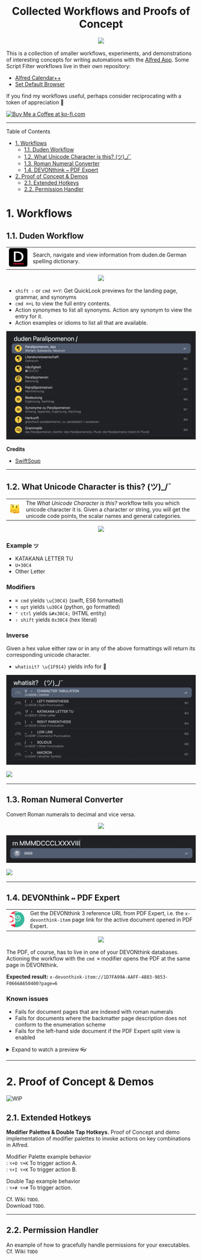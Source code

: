 <!-- # Collected Workflows &amp; Proofs of Concept  -->
<!-- omit from toc -->

<h1 align="center"></br>Collected Workflows and Proofs of Concept</h1>
<p align="center">
<img src="https://img.shields.io/static/v1?style=for-the-badge&message=Alfred&color=5C1F87&logo=Alfred&logoColor=FFFFFF&label=">
</p>

This is a collection of smaller workflows, experiments, and demonstrations of interesting concepts for writing automations with the [Alfred App](https://www.alfredapp.com/workflows/). Some Script Filter workflows live in their own repository:

- [Alfred Calendar++](https://github.com/zeitlings/alfred-calendar)
- [Set Default Browser]()


If you find my workflows useful, perhaps consider reciprocating with a token of appreciation 🤗   

<a href='https://ko-fi.com/G2G1IH7RR' target='_blank'><img height='36' style='border:0px;height:36px;' src='https://storage.ko-fi.com/cdn/kofi3.png?v=3' border='0' alt='Buy Me a Coffee at ko-fi.com' /></a>  

---

Table of Contents

- [1. Workflows](#1-workflows)
  - [1.1. Duden Workflow](#11-duden-workflow)
  - [1.2. What Unicode Character is this? (ツ)\_/¯](#12-what-unicode-character-is-this-ツ_)
  - [1.3. Roman Numeral Converter](#13-roman-numeral-converter)
  - [1.4. DEVONthink `↔` PDF Expert](#14-devonthink--pdf-expert)
- [2. Proof of Concept \& Demos](#2-proof-of-concept--demos)
  - [2.1. Extended Hotkeys](#21-extended-hotkeys)
  - [2.2. Permission Handler](#22-permission-handler)


# 1. Workflows

## 1.1. Duden Workflow

<table> 
    <tr>
        <td>
            <img src="assets/icons/duden.png"> 
        </td>
        <td>
           Search, navigate and view information from duden.de German spelling dictionary. 
        </td>
    </tr>
</table>

<p align="center">
    <a href="https://github.com/zeitlings/alfred-workflows/releases/tag/v1.0.0-dude"><img src="https://img.shields.io/badge/download-v1.0.0-informational"></a>
</p>

<!-- [![](https://img.shields.io/badge/download-v1.0.0-informational)](https://github.com/zeitlings/alfred-workflows/releases/tag/v1.0.0-dude) -->

- ` shift ⇧ ` or `cmd ⌘+Y`: Get QuickLook previews for the landing page, grammar, and synonyms
- `cmd ⌘+L` to view the full entry contents.
- Action synonymes to list all synonyms. Action any synonym to view the entry for it.
- Action examples or idioms to list all that are available.

![](assets/images/preview_duden.jpg)

**Credits**

- [SwiftSoup](https://github.com/scinfu/SwiftSoup)

---

## 1.2. What Unicode Character is this? (ツ)_/¯

<table> 
    <tr>
        <td>
            <img src="assets/icons/whatisit.png"> 
        </td>
        <td>
            The <i>What Unicode Character is this?</i> workflow tells you which unicode character it is. Given a character or string, you will get the unicode code points, the scalar names and general categories.
        </td>
    </tr>
</table>

<p align="center">
    <a href="https://github.com/zeitlings/alfred-workflows/releases/tag/v2.0.1-uni"><img src="https://img.shields.io/badge/download-v2.0.1-informational"></a>
</p>

<!-- [![](https://img.shields.io/badge/download-v2.0.1-informational)](https://github.com/zeitlings/alfred-workflows/releases/tag/v2.0.1-uni) -->


### Example `ツ`

- KATAKANA LETTER TU
- `U+30C4`
- Other Letter

### Modifiers

- `⌘ cmd` yields `\u{30C4}` (swift, ES6 formatted)
- `⌥ opt` yields `\u30C4` (python, go formatted)
- `⌃ ctrl` yields `&#x30C4;` (HTML entity)
- `⇧ shift` yields `0x30C4` (hex literal)

### Inverse

Given a hex value either raw or in any of the above formattings will return its corresponding unicode character.
- `whatisit? \u{1F914}` yields info for 🤔


![](assets/images/preview_whatisit.jpg)


[![](https://img.shields.io/static/v1?message=WhatIsIt.swift&color=F05138&logo=Swift&logoColor=FFFFFF&label=Code)](/assets/code/WhatIsIt.swift)

---

## 1.3. Roman Numeral Converter

Convert Roman numerals to decimal and vice versa.

<p align="center">
    <a href="https://github.com/zeitlings/alfred-workflows/releases/tag/v1.0.0-rn"><img src="https://img.shields.io/badge/download-v1.0.0-informational"></a>
</p>

<!-- [![](https://img.shields.io/badge/download-v1.0.0-informational)](https://github.com/zeitlings/alfred-workflows/releases/tag/v1.0.0-rn) -->

![](assets/images/preview_roman.jpg)

[![](https://img.shields.io/static/v1?message=RomanNumeral.swift&color=F05138&logo=Swift&logoColor=FFFFFF&label=Code)](/assets/code/RomanNumeral.swift)


---

## 1.4. DEVONthink `↔` PDF Expert

<table>
    <tr>
        <td>
            <img src="assets/icons/dt3pdf.png">
        </td>
        <td>
        	Get the DEVONthink 3 reference URL from PDF Expert, i.e. the <code>x-devonthink-item</code> page link for the active document opened in PDF Expert.
        </td>
    </tr>
</table>

<p align="center">
    <a href="https://github.com/zeitlings/alfred-workflows/releases/tag/v1.2.0-xdev"><img src="https://img.shields.io/badge/download-v1.2.0-informational"></a>
</p>

<!-- [![](https://img.shields.io/badge/download-v1.2.0-informational)](https://github.com/zeitlings/alfred-workflows/releases/tag/v1.2.0-xdev) -->

The PDF, of course, has to live in one of your DEVONthink databases. Actioning the workflow with the `cmd ⌘` modifier opens the PDF at the same page in DEVONthink.

**Expected result:** `x-devonthink-item://1D7FA99A-AAFF-4883-9853-F0666A650400?page=6`

### Known issues

- Fails for document pages that are indexed with roman numerals
- Fails for documents where the backmatter page description does not conform to the enumeration scheme
- Fails for the left-hand side document if the PDF Expert split view is enabled

<details>
  <summary>Expand to watch a preview 👓</summary>

  https://user-images.githubusercontent.com/25689591/216837085-fa114af5-ab98-4c1c-a866-a44725b4578a.mp4

</details>    


---

# 2. Proof of Concept & Demos

![WIP](https://img.shields.io/static/v1?style=for-the-badge&message=WIP&color=F00&logo=Alfred&logoColor=FFFFFF&label=)

## 2.1. Extended Hotkeys

__Modifier Palettes & Double Tap Hotkeys.__
Proof of Concept and demo implementation of modifier palettes to invoke actions on key combinations in Alfred. 

Modifier Palette example behavior  
: `⌥+O ⌥+K` To trigger action A.  
: `⌥+I ⌥+K` To trigger action B.

Double Tap example behavior  
: `⌥+# ⌥+#` To trigger action.

Cf. Wiki `TODO`.  
Download `TODO`.


---

## 2.2. Permission Handler

An example of how to gracefully handle permissions for your executables.  
Cf. Wiki `TODO`

